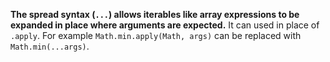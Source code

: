 **The spread syntax (`...`) allows iterables like array expressions to be expanded in place where arguments are expected.**
It can used in place of `.apply`. For example `Math.min.apply(Math, args)` can be replaced with `Math.min(...args)`.
